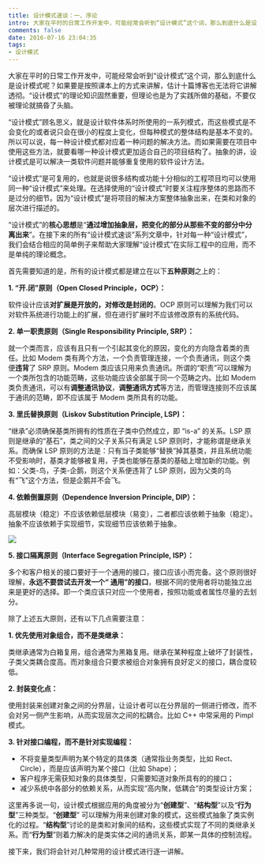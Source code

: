```yaml
---
title: 设计模式速谈：一、序论
intro: 大家在平时的日常工作开发中，可能经常会听到“设计模式”这个词，那么到底什么是设计模式呢？如果要是按照课本上的方式来讲解，估计十篇博客也无法将它讲解透彻。“设计模式”的理论知识固然重要，但理论也是为了实践所做的基础，不要仅被理论就搞昏了头脑。
comments: false
date: 2016-07-16 23:04:35
tags:
- 设计模式
---
```



大家在平时的日常工作开发中，可能经常会听到“设计模式”这个词，那么到底什么是设计模式呢？如果要是按照课本上的方式来讲解，估计十篇博客也无法将它讲解透彻。“设计模式”的理论知识固然重要，但理论也是为了实践所做的基础，不要仅被理论就搞昏了头脑。

“设计模式”顾名思义，就是设计软件体系时所使用的一系列模式，而这些模式是不会变化的或者说只会在很小的程度上变化，但每种模式的整体结构是基本不变的。所以可以说，每一种设计模式都对应着一种问题的解决方法。而如果需要在项目中使用这些方法，就要看哪一种设计模式更加适合自己的项目结构了。抽象的讲，设计模式是可以解决一类软件问题并能够重复使用的软件设计方法。

“设计模式”是可复用的，也就是说很多结构或功能十分相似的工程项目均可以使用同一种“设计模式”来处理。在选择使用的“设计模式”时要关注程序整体的思路而不是过分的细节。因为“设计模式”是将项目的解决方案整体抽象出来，在类和对象的层次进行描述的。

“设计模式”的**核心思想**是“**通过增加抽象层，把变化的部分从那些不变的部分中分离出来**”。在接下来的所有“设计模式速谈”系列文章中，针对每一种“设计模式”，我们会结合相应的简单例子来帮助大家理解“设计模式”在实际工程中的应用，而不是单纯的理论概念。

首先需要知道的是，所有的设计模式都是建立在以下**五种原则**之上的：

**1. “开.闭”原则（Open Closed Principle，OCP）：**

软件设计应该**对扩展是开放的，对修改是封闭的**。OCP 原则可以理解为我们可以对软件系统进行功能上的扩展，但在进行扩展时不应该修改原有的系统代码。

**2. 单一职责原则（Single Responsibility Principle, SRP）：**

就一个类而言，应该有且只有一个引起其变化的原因，变化的方向隐含着类的责任。比如 Modem 类有两个方法，一个负责管理连接，一个负责通讯，则这个类便**违背**了 SRP 原则。Modem 类应该只用来负责通讯。所谓的“职责”可以理解为一个类所包含的功能范畴，这些功能应该全部属于同一个范畴之内。比如 Modem 类负责通讯，可以有**调整通讯协议**，**调整通讯方式**等方法，而管理连接则不应该属于通讯的范畴，即不应该属于 Modem 类所具有的功能。

**3. 里氏替换原则（Liskov Substitution Principle, LSP)：**

“继承”必须确保基类所拥有的性质在子类中仍然成立，即 “is-a” 的关系。LSP 原则是继承的“基石”，类之间的父子关系只有满足 LSP 原则时，才能称谓是继承关系。而确保 LSP 原则的方法是：只有当子类能够“替换”掉其基类，并且系统功能不受影响时，基类才能够被复用，子类也能够在基类的基础上增加新的功能。例如：父类-鸟，子类-企鹅，则这个关系便违背了 LSP 原则，因为父类的鸟有“飞”这个方法，但是企鹅并不会飞。

**4. 依赖倒置原则（Dependence Inversion Principle, DIP）：**

高层模块（稳定）不应该依赖低层模块（易变），二者都应该依赖于抽象（稳定）。抽象不应该依赖于实现细节，实现细节应该依赖于抽象。

![](1.png) 

**5. 接口隔离原则（Interface Segregation Principle, ISP）：**

多个和客户相关的接口要好于一个通用的接口，接口应该小而完备。这个原则很好理解，**永远不要尝试去开发一个“ 通用”的接口**，根据不同的使用者将功能独立出来是更好的选择。即一个类应该只对应一个使用者，按照功能或者属性尽量的去划分。

除了上述五大原则，还有以下几点需要注意：

**1. 优先使用对象组合，而不是类继承：**

类继承通常为白箱复用，组合通常为黑箱复用。继承在某种程度上破坏了封装性，子类父类耦合度高。而对象组合只要求被组合对象拥有良好定义的接口，耦合度较低。

**2. 封装变化点：**

使用封装来创建对象之间的分界层，让设计者可以在分界层的一侧进行修改，而不会对另一侧产生影响，从而实现层次之间的松耦合。比如 C++ 中常采用的 Pimpl 模式。

**3. 针对接口编程，而不是针对实现编程：**

* 不将变量类型声明为某个特定的具体类（通常指业务类型，比如 Rect、Circle），而是应该声明为某个接口（比如 Shape）；
* 客户程序无需获知对象的具体类型，只需要知道对象所具有的的接口；
* 减少系统中各部分的依赖关系，从而实现“高内聚，低耦合”的类型设计方案；


这里再多说一句，设计模式根据应用的角度被分为“**创建型**”、“**结构型**”以及“**行为型**”三种类型。“**创建型**” 可以理解为用来创建对象的模式，这些模式抽象了类实例化的过程。“**结构型**”讨论的是类和对象间的结构，这些模式实现了不同的类继承关系。而“**行为型**”则着力解决的是类实体之间的通讯关系，即某一具体的控制流程。

接下来，我们将会针对几种常用的设计模式进行逐一讲解。
